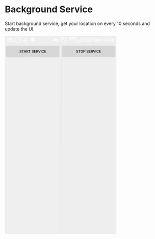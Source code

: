 # Background Service

Start background service, get your location on every 10 seconds and update the UI.

<p>
  <img src="./DEMO/homework-lecture-6.gif" width="350" />
</p>
